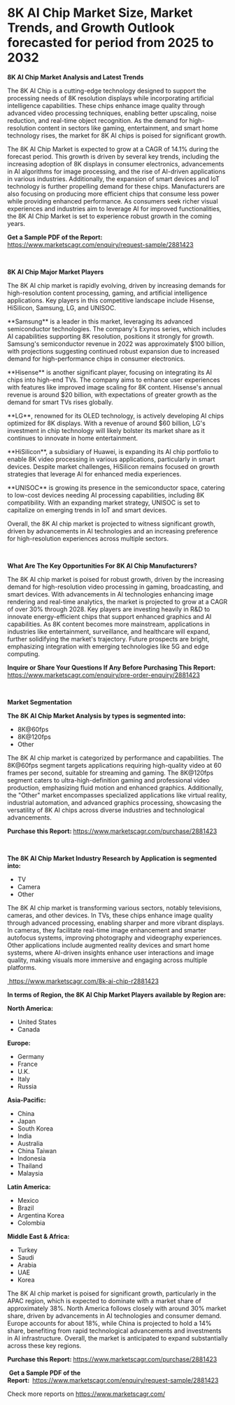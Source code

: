 <p><h1>8K AI Chip Market Size, Market Trends, and Growth Outlook forecasted for period from 2025 to 2032</h1></p><p><strong>8K AI Chip Market Analysis and Latest Trends</strong></p>
<p><p>The 8K AI Chip is a cutting-edge technology designed to support the processing needs of 8K resolution displays while incorporating artificial intelligence capabilities. These chips enhance image quality through advanced video processing techniques, enabling better upscaling, noise reduction, and real-time object recognition. As the demand for high-resolution content in sectors like gaming, entertainment, and smart home technology rises, the market for 8K AI chips is poised for significant growth.</p><p>The 8K AI Chip Market is expected to grow at a CAGR of 14.1% during the forecast period. This growth is driven by several key trends, including the increasing adoption of 8K displays in consumer electronics, advancements in AI algorithms for image processing, and the rise of AI-driven applications in various industries. Additionally, the expansion of smart devices and IoT technology is further propelling demand for these chips. Manufacturers are also focusing on producing more efficient chips that consume less power while providing enhanced performance. As consumers seek richer visual experiences and industries aim to leverage AI for improved functionalities, the 8K AI Chip Market is set to experience robust growth in the coming years.</p></p>
<p><strong>Get a Sample PDF of the Report:&nbsp;</strong> <a href="https://www.marketscagr.com/enquiry/request-sample/2881423?utm_campaign=2987&utm_medium=2&utm_source=Github&utm_content=ia&utm_term=12032025&utm_id=8k-ai-chip">https://www.marketscagr.com/enquiry/request-sample/2881423</a></p>
<p>&nbsp;</p>
<p><strong>8K AI Chip Major Market Players</strong></p>
<p><p>The 8K AI chip market is rapidly evolving, driven by increasing demands for high-resolution content processing, gaming, and artificial intelligence applications. Key players in this competitive landscape include Hisense, HiSilicon, Samsung, LG, and UNISOC.</p><p>**Samsung** is a leader in this market, leveraging its advanced semiconductor technologies. The company's Exynos series, which includes AI capabilities supporting 8K resolution, positions it strongly for growth. Samsung's semiconductor revenue in 2022 was approximately $100 billion, with projections suggesting continued robust expansion due to increased demand for high-performance chips in consumer electronics.</p><p>**Hisense** is another significant player, focusing on integrating its AI chips into high-end TVs. The company aims to enhance user experiences with features like improved image scaling for 8K content. Hisense's annual revenue is around $20 billion, with expectations of greater growth as the demand for smart TVs rises globally.</p><p>**LG**, renowned for its OLED technology, is actively developing AI chips optimized for 8K displays. With a revenue of around $60 billion, LG's investment in chip technology will likely bolster its market share as it continues to innovate in home entertainment.</p><p>**HiSilicon**, a subsidiary of Huawei, is expanding its AI chip portfolio to enable 8K video processing in various applications, particularly in smart devices. Despite market challenges, HiSilicon remains focused on growth strategies that leverage AI for enhanced media experiences.</p><p>**UNISOC** is growing its presence in the semiconductor space, catering to low-cost devices needing AI processing capabilities, including 8K compatibility. With an expanding market strategy, UNISOC is set to capitalize on emerging trends in IoT and smart devices.</p><p>Overall, the 8K AI chip market is projected to witness significant growth, driven by advancements in AI technologies and an increasing preference for high-resolution experiences across multiple sectors.</p></p>
<p>&nbsp;</p>
<p><strong>What Are The Key Opportunities For 8K AI Chip Manufacturers?</strong></p>
<p><p>The 8K AI chip market is poised for robust growth, driven by the increasing demand for high-resolution video processing in gaming, broadcasting, and smart devices. With advancements in AI technologies enhancing image rendering and real-time analytics, the market is projected to grow at a CAGR of over 30% through 2028. Key players are investing heavily in R&D to innovate energy-efficient chips that support enhanced graphics and AI capabilities. As 8K content becomes more mainstream, applications in industries like entertainment, surveillance, and healthcare will expand, further solidifying the market's trajectory. Future prospects are bright, emphasizing integration with emerging technologies like 5G and edge computing.</p></p>
<p><strong>Inquire or Share Your Questions If Any Before Purchasing This Report:</strong> <a href="https://www.marketscagr.com/enquiry/pre-order-enquiry/2881423?utm_campaign=2987&utm_medium=2&utm_source=Github&utm_content=ia&utm_term=12032025&utm_id=8k-ai-chip">https://www.marketscagr.com/enquiry/pre-order-enquiry/2881423</a></p>
<p>&nbsp;</p>
<p><strong>Market Segmentation</strong></p>
<p><strong>The 8K AI Chip Market Analysis by types is segmented into:</strong></p>
<p><ul><li>8K@60fps</li><li>8K@120fps</li><li>Other</li></ul></p>
<p><p>The 8K AI chip market is categorized by performance and capabilities. The 8K@60fps segment targets applications requiring high-quality video at 60 frames per second, suitable for streaming and gaming. The 8K@120fps segment caters to ultra-high-definition gaming and professional video production, emphasizing fluid motion and enhanced graphics. Additionally, the "Other" market encompasses specialized applications like virtual reality, industrial automation, and advanced graphics processing, showcasing the versatility of 8K AI chips across diverse industries and technological advancements.</p></p>
<p><strong>Purchase this Report:&nbsp;</strong><a href="https://www.marketscagr.com/purchase/2881423?utm_campaign=2987&utm_medium=2&utm_source=Github&utm_content=ia&utm_term=12032025&utm_id=8k-ai-chip">https://www.marketscagr.com/purchase/2881423</a></p>
<p>&nbsp;</p>
<p><strong>The 8K AI Chip Market Industry Research by Application is segmented into:</strong></p>
<p><ul><li>TV</li><li>Camera</li><li>Other</li></ul></p>
<p><p>The 8K AI chip market is transforming various sectors, notably televisions, cameras, and other devices. In TVs, these chips enhance image quality through advanced processing, enabling sharper and more vibrant displays. In cameras, they facilitate real-time image enhancement and smarter autofocus systems, improving photography and videography experiences. Other applications include augmented reality devices and smart home systems, where AI-driven insights enhance user interactions and image quality, making visuals more immersive and engaging across multiple platforms.</p></p>
<p><a href="https://www.marketscagr.com/8k-ai-chip-r2881423?utm_campaign=2987&utm_medium=2&utm_source=Github&utm_content=ia&utm_term=12032025&utm_id=8k-ai-chip">&nbsp;https://www.marketscagr.com/8k-ai-chip-r2881423</a></p>
<p><strong>In terms of Region, the 8K AI Chip Market Players available by Region are:</strong></p>
<p>
    <p> <strong> North America: </strong>
        <ul>
            <li>United States</li>
            <li>Canada</li>
        </ul>
        </p> 
    <p> <strong> Europe: </strong>
        <ul>
            <li>Germany</li>
            <li>France</li>
            <li>U.K.</li>
            <li>Italy</li>
            <li>Russia</li>
        </ul>
        </p> 
    <p> <strong> Asia-Pacific: </strong>
        <ul>
            <li>China</li>
            <li>Japan</li>
            <li>South Korea</li>
            <li>India</li>
            <li>Australia</li>
            <li>China Taiwan</li>
            <li>Indonesia</li>
            <li>Thailand</li>
            <li>Malaysia</li>
        </ul>
        </p> 
    <p> <strong> Latin America: </strong>
        <ul>
            <li>Mexico</li>
            <li>Brazil</li>
            <li>Argentina Korea</li>
            <li>Colombia</li>
        </ul>
        </p> 
    <p> <strong> Middle East & Africa: </strong>
        <ul>
            <li>Turkey</li>
            <li>Saudi</li>
            <li>Arabia</li>
            <li>UAE</li>
            <li>Korea</li>
        </ul>
    </p>
    </p>
<p><p>The 8K AI chip market is poised for significant growth, particularly in the APAC region, which is expected to dominate with a market share of approximately 38%. North America follows closely with around 30% market share, driven by advancements in AI technologies and consumer demand. Europe accounts for about 18%, while China is projected to hold a 14% share, benefiting from rapid technological advancements and investments in AI infrastructure. Overall, the market is anticipated to expand substantially across these key regions.</p></p>
<p><strong>Purchase this Report: </strong><a href="https://www.marketscagr.com/purchase/2881423?utm_campaign=2987&utm_medium=2&utm_source=Github&utm_content=ia&utm_term=12032025&utm_id=8k-ai-chip">https://www.marketscagr.com/purchase/2881423</a></p>
<p>&nbsp;<strong>Get a Sample PDF of the Report:&nbsp;&nbsp;</strong><a href="https://www.marketscagr.com/enquiry/request-sample/2881423?utm_campaign=2987&utm_medium=2&utm_source=Github&utm_content=ia&utm_term=12032025&utm_id=8k-ai-chip">https://www.marketscagr.com/enquiry/request-sample/2881423</a></p>
<p><strong></strong></p>
<p>Check more reports on <a href="https://www.marketscagr.com/?utm_campaign=2987&utm_medium=2&utm_source=Github&utm_content=ia&utm_term=12032025&utm_id=8k-ai-chip">https://www.marketscagr.com/</a></p>